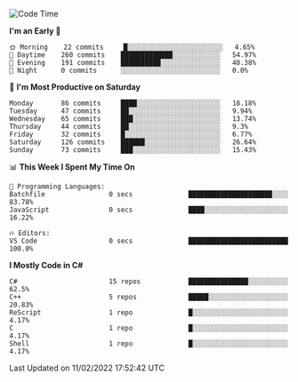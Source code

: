 <!--START_SECTION:waka-->
![Code Time](http://img.shields.io/badge/Code%20Time-756%20hrs%2012%20mins-blue)

**I'm an Early 🐤** 

```text
🌞 Morning    22 commits     █░░░░░░░░░░░░░░░░░░░░░░░░   4.65% 
🌆 Daytime    260 commits    █████████████░░░░░░░░░░░░   54.97% 
🌃 Evening    191 commits    ██████████░░░░░░░░░░░░░░░   40.38% 
🌙 Night      0 commits      ░░░░░░░░░░░░░░░░░░░░░░░░░   0.0%

```
📅 **I'm Most Productive on Saturday** 

```text
Monday       86 commits     ████░░░░░░░░░░░░░░░░░░░░░   18.18% 
Tuesday      47 commits     ██░░░░░░░░░░░░░░░░░░░░░░░   9.94% 
Wednesday    65 commits     ███░░░░░░░░░░░░░░░░░░░░░░   13.74% 
Thursday     44 commits     ██░░░░░░░░░░░░░░░░░░░░░░░   9.3% 
Friday       32 commits     █░░░░░░░░░░░░░░░░░░░░░░░░   6.77% 
Saturday     126 commits    ██████░░░░░░░░░░░░░░░░░░░   26.64% 
Sunday       73 commits     ███░░░░░░░░░░░░░░░░░░░░░░   15.43%

```


📊 **This Week I Spent My Time On** 

```text
💬 Programming Languages: 
Batchfile                0 secs              █████████████████████░░░░   83.78% 
JavaScript               0 secs              ████░░░░░░░░░░░░░░░░░░░░░   16.22%

🔥 Editors: 
VS Code                  0 secs              █████████████████████████   100.0%

```

**I Mostly Code in C#** 

```text
C#                       15 repos            ███████████████░░░░░░░░░░   62.5% 
C++                      5 repos             █████░░░░░░░░░░░░░░░░░░░░   20.83% 
ReScript                 1 repo              █░░░░░░░░░░░░░░░░░░░░░░░░   4.17% 
C                        1 repo              █░░░░░░░░░░░░░░░░░░░░░░░░   4.17% 
Shell                    1 repo              █░░░░░░░░░░░░░░░░░░░░░░░░   4.17%

```



 Last Updated on 11/02/2022 17:52:42 UTC
<!--END_SECTION:waka-->
